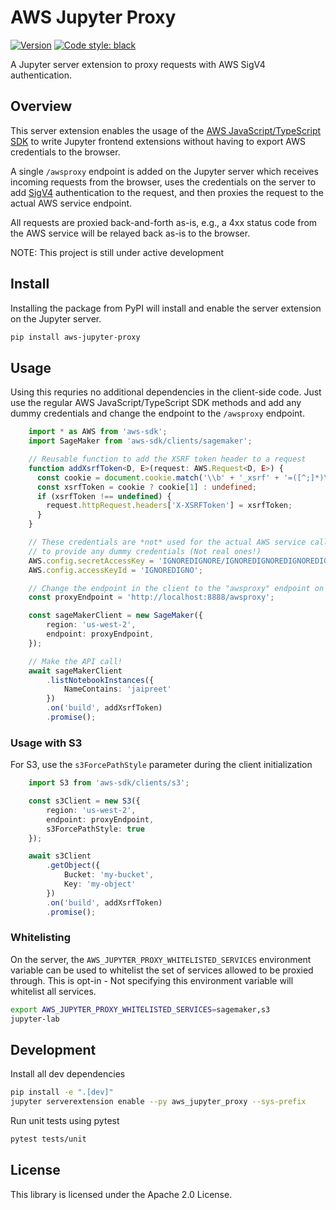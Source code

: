# AWS Jupyter Proxy

[![Version](https://img.shields.io/pypi/v/aws_jupyter_proxy.svg)](https://pypi.org/project/aws-jupyter-proxy/)
[![Code style: black](https://img.shields.io/badge/code%20style-black-000000.svg)](https://github.com/psf/black)

A Jupyter server extension to proxy requests with AWS SigV4 authentication.

## Overview

This server extension enables the usage of the [AWS JavaScript/TypeScript SDK](https://github.com/aws/aws-sdk-js) to write Jupyter frontend extensions without having to export AWS credentials to the browser.

A single `/awsproxy` endpoint is added on the Jupyter server which receives incoming requests from the browser, uses the credentials on the server to add [SigV4](https://docs.aws.amazon.com/general/latest/gr/signature-version-4.html) authentication to the request, and then proxies the request to the actual AWS service endpoint.

All requests are proxied back-and-forth as-is, e.g., a 4xx status code from the AWS service will be relayed back as-is to the browser.

NOTE: This project is still under active development

## Install

Installing the package from PyPI will install and enable the server extension on the Jupyter server.

```bash
pip install aws-jupyter-proxy
```

## Usage

Using this requries no additional dependencies in the client-side code. Just use the regular AWS JavaScript/TypeScript SDK methods and add any dummy credentials and change the endpoint to the `/awsproxy` endpoint.

```typescript
    import * as AWS from 'aws-sdk';
    import SageMaker from 'aws-sdk/clients/sagemaker';

    // Reusable function to add the XSRF token header to a request
    function addXsrfToken<D, E>(request: AWS.Request<D, E>) {
      const cookie = document.cookie.match('\\b' + '_xsrf' + '=([^;]*)\\b');
      const xsrfToken = cookie ? cookie[1] : undefined;
      if (xsrfToken !== undefined) {
        request.httpRequest.headers['X-XSRFToken'] = xsrfToken;
      }
    }

    // These credentials are *not* used for the actual AWS service call but you have
    // to provide any dummy credentials (Not real ones!)
    AWS.config.secretAccessKey = 'IGNOREDIGNORE/IGNOREDIGNOREDIGNOREDIGNOR';
    AWS.config.accessKeyId = 'IGNOREDIGNO';

    // Change the endpoint in the client to the "awsproxy" endpoint on the Jupyter server.
    const proxyEndpoint = 'http://localhost:8888/awsproxy';

    const sageMakerClient = new SageMaker({
        region: 'us-west-2',
        endpoint: proxyEndpoint,
    });

    // Make the API call!
    await sageMakerClient
        .listNotebookInstances({
            NameContains: 'jaipreet'
        })
        .on('build', addXsrfToken)
        .promise();
```

### Usage with S3

For S3, use the `s3ForcePathStyle` parameter during the client initialization

```typescript
    import S3 from 'aws-sdk/clients/s3';

    const s3Client = new S3({
        region: 'us-west-2',
        endpoint: proxyEndpoint,
        s3ForcePathStyle: true
    });

    await s3Client
        .getObject({
            Bucket: 'my-bucket',
            Key: 'my-object'
        })
        .on('build', addXsrfToken)
        .promise();
```

### Whitelisting

On the server, the `AWS_JUPYTER_PROXY_WHITELISTED_SERVICES` environment variable can be used to whitelist the set of services allowed to be proxied through. This is opt-in - Not specifying this 
environment variable will whitelist all services.

```bash
export AWS_JUPYTER_PROXY_WHITELISTED_SERVICES=sagemaker,s3
jupyter-lab
```

## Development

Install all dev dependencies

```bash
pip install -e ".[dev]"
jupyter serverextension enable --py aws_jupyter_proxy --sys-prefix
```

Run unit tests using pytest

```bash
pytest tests/unit
```

## License

This library is licensed under the Apache 2.0 License.
